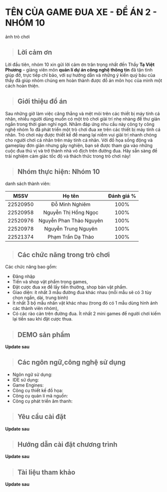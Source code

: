 # TÊN CỦA GAME ĐUA XE - ĐỀ ÁN 2 - NHÓM 10
ảnh trò chơi

>## Lời cảm ơn

Lời đầu tiên, nhóm 10 xin gửi lời cảm ơn trân trọng nhất đến Thầy **Tạ Việt Phương** – giảng viên môn **quản lí dự án công nghệ thông tin** đã tận tình giúp đỡ, trực tiếp chỉ bảo, với sự hướng dẫn và những ý kiến quý báu của thầy đã giúp nhóm chúng em hoàn thành được đồ án môn học của mình một cách hoàn thiện.
>## Giới thiệu đồ án
Sau những giờ làm việc căng thẳng và mệt mỏi trên các thiết bị máy tính cá nhân, nhiều người dùng muốn có một trò chơi giải trí nhẹ nhàng để thư giản ngắn trong thời gian nghỉ ngơi. Nhằm đáp ứng nhu cầu này công ty công nghệ nhóm 1o đã phát triển một trò chơi đua xe trên các thiết bị máy tính cá nhân. 
Trò chơi này được thiết kế để mang lại niềm vui giải trí nhanh chóng cho người chơi cá nhân trên máy tính cá nhân. Với đồ họa sống động và gameplay đơn giản nhưng gây nghiện, bạn sẽ được tham gia vào những cuộc đua thú vị và trở thành nhà vô địch trên đường đua. Hãy sẵn sàng để trải nghiệm cảm giác tốc độ và thách thức trong trò chơi này!
>## Nhóm thực hiện: Nhóm 10
danh sách thành viên:

|MSSV|Họ tên|Đánh giá %|
|:---:|:-----:|:----:|
|22520950|Đỗ Minh Nghiêm|100%|
|22520958|Nguyễn Thị Hồng Ngọc|100%|
|22520976|Nguyễn Phan Thảo Nguyên|100%|
|22520978|Nguyễn Trung Nguyên|100%|
|22521374|Phạm Trần Dạ Thảo|100%|

>## Các chức năng trong trò chơi
Các chức năng bao gồm: 
- Đăng nhập 
- Tiền và shop vật phẩm trong games, 
- Đặt cược đua xe để
lấy tiền thưởng, shop bán vật phẩm. 
- Giao diện: ít nhất 3 mẫu đường đua khác nhau (mỗi mẫu
sẽ có 3 tùy chọn ngắn, dài, trung bình)
- Ít nhất 3 bộ mẫu nhân vật khác nhau (trong đó có 1
mẫu dùng hình ảnh các thành viên nhóm),
- Có các rào cản trên đường đua. 
Ít nhất 2 mini
games để người chơi kiếm lại tiền sau khi đặt cược thua.
>## DEMO sản phẩm
__Update sau__
>## Các ngôn ngữ,công nghệ sử dụng
 - Ngôn ngữ sử dụng:
 - IDE sử dụng:
 - Game Engines:
 - Công cụ thiết kế đồ họa:
 - Công cụ quản lí mã nguồn: 
 - Công cụ phát triển âm thanh:
>## Yêu cầu cài đặt
__Update sau__
>## Hướng dẫn cài đặt chương trình
__Update sau__
>## Tài liệu tham khảo
__Update sau__



